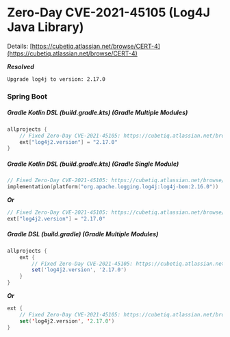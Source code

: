 # Zero-Day CVE-2021-45105 (Log4J Java Library)
Details: [https://cubetiq.atlassian.net/browse/CERT-4](https://cubetiq.atlassian.net/browse/CERT-4)

***Resolved***
```text
Upgrade log4j to version: 2.17.0
```

### Spring Boot
##### Gradle Kotlin DSL (build.gradle.kts) (Gradle Multiple Modules)
```kts
allprojects {
    // Fixed Zero-Day CVE-2021-45105: https://cubetiq.atlassian.net/browse/CERT-4
    ext["log4j2.version"] = "2.17.0"
}
```

##### Gradle Kotlin DSL (build.gradle.kts) (Gradle Single Module)
```kts
// Fixed Zero-Day CVE-2021-45105: https://cubetiq.atlassian.net/browse/CERT-4
implementation(platform("org.apache.logging.log4j:log4j-bom:2.16.0"))
```
***Or***
```kts
// Fixed Zero-Day CVE-2021-45105: https://cubetiq.atlassian.net/browse/CERT-4
ext["log4j2.version"] = "2.17.0"
```

##### Gradle DSL (build.gradle) (Gradle Multiple Modules)
```gradle
allprojects {
    ext {
        // Fixed Zero-Day CVE-2021-45105: https://cubetiq.atlassian.net/browse/CERT-4
        set('log4j2.version', '2.17.0')
    }
}
```
***Or***
```kts
ext {
    // Fixed Zero-Day CVE-2021-45105: https://cubetiq.atlassian.net/browse/CERT-4
    set('log4j2.version', '2.17.0')
}
```
